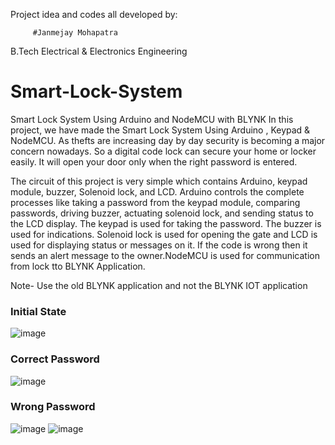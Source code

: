 Project idea and codes all developed by: 
         
         
         #Janmejay Mohapatra 
B.Tech Electrical & Electronics Engineering

# Smart-Lock-System
Smart Lock System Using Arduino and NodeMCU with BLYNK
In this project, we have made the Smart Lock System Using Arduino , Keypad & NodeMCU. As thefts are increasing day by day security is becoming a major concern nowadays. So a digital code lock can secure your home or locker easily. It will open your door only when the right password is entered.

The circuit of this project is very simple which contains Arduino, keypad module, buzzer, Solenoid lock, and LCD. Arduino controls the complete processes like taking a password from the keypad module, comparing passwords, driving buzzer, actuating solenoid lock, and sending status to the LCD display. The keypad is used for taking the password. The buzzer is used for indications. Solenoid lock is used for opening the gate  and LCD is used for displaying status or messages on it. If the code is wrong then it sends an alert message to the owner.NodeMCU is used for communication from lock tto BLYNK Application.


Note- Use the old BLYNK application and not the BLYNK IOT application

### Initial State
![image](https://user-images.githubusercontent.com/89799094/145670566-527ab215-fba7-45c3-9700-0b339728ef91.png)
### Correct Password
![image](https://user-images.githubusercontent.com/89799094/145670588-cb3dea25-9813-4830-ba33-cb8f2c1bcf73.png)
### Wrong Password
![image](https://user-images.githubusercontent.com/89799094/145670599-5c4b6e41-d104-44b1-85e1-01cbb49196af.png)
![image](https://user-images.githubusercontent.com/89799094/145670606-b1c8f74e-f404-4eb0-9af2-0afacd06159b.png)



